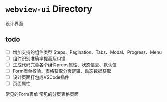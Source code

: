 # `webview-ui` Directory

设计界面

## todo

- [ ] 增加支持的组件类型 Steps、Pagination、Tabs、Modal、Progress、Menu
- [ ] 组件识别准确率提高及纠错
- [ ] 生成代码完善各个组件props属性、状态信息、默认值
- [ ] Form表单校验、表格获取分页逻辑、动态数据获取
- [ ] 设计页面打包成VSCode插件
- [ ] 页面属性

常见的Form表单
常见的分页表格页面
